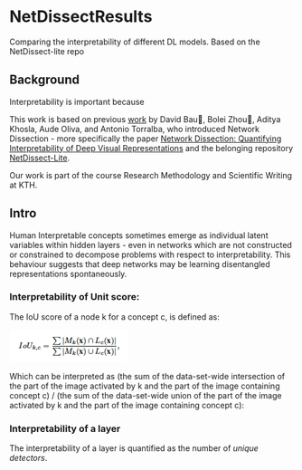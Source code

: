 # NetDissectResults
Comparing the interpretability of different DL models. Based on the NetDissect-lite repo


## Background
Interpretability is important because

This work is based on previous [work](http://netdissect.csail.mit.edu/) by David Bau, Bolei Zhou, Aditya Khosla, Aude Oliva, and Antonio Torralba, who introduced Network Dissection - more specifically the paper [Network Dissection: Quantifying Interpretability of Deep Visual Representations](http://netdissect.csail.mit.edu/final-network-dissection.pdf) and the belonging repository [NetDissect-Lite](https://github.com/CSAILVision/NetDissect-Lite).

Our work is part of the course Research Methodology and Scientific Writing at KTH.  


## Intro
Human Interpretable concepts sometimes emerge as individual latent variables within hidden layers - even in networks which are not constructed or constrained to decompose problems with respect to interpretability. This behaviour suggests that deep networks may be learning disentangled representations spontaneously.

### Interpretability of Unit score:

The IoU score of a node k for a concept c, is defined as:

![IoU](./images/IoU.png)

Which can be interpreted as (the sum of the data-set-wide intersection of the part of the image activated by k and the part of the image containing concept c) / (the sum of the data-set-wide union of the part of the image activated by k and the part of the image containing concept c):

### Interpretability of a layer
The interpretability of a layer is quantified as the number of _unique detectors_.
